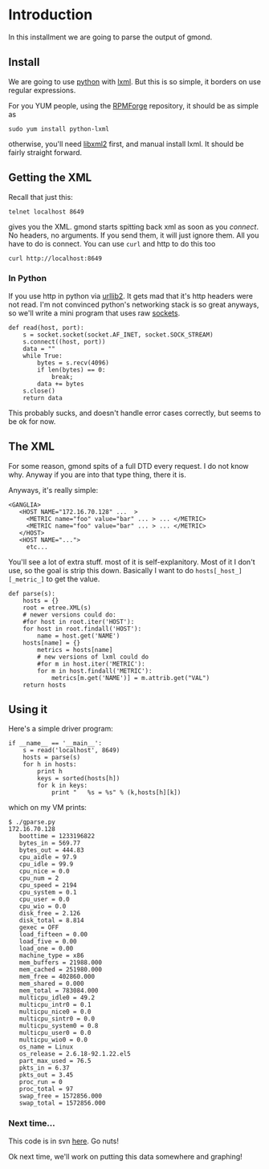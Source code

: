# Introduction #

In this installment we are going to parse the output of gmond.

## Install ##

We are going to use [python](http://python.org) with  [lxml](http://codespeak.net/lxml/).   But this is so simple, it borders on use regular expressions.

For you YUM people, using the [RPMForge](https://rpmrepo.org/RPMforge/Using) repository, it should be as simple as

```
sudo yum install python-lxml
```

otherwise, you'll need [libxml2](http://xmlsoft.org/downloads.html) first, and manual install lxml.  It should be fairly straight forward.

## Getting the XML ##

Recall that just this:
```
telnet localhost 8649
```

gives you the XML.  gmond starts spitting back xml as soon as you _connect_.  No headers, no arguments.  If you send them, it will just ignore them.   All you have to do is  connect.    You can use `curl` and http to do this too

```
curl http://localhost:8649
```

### In Python ###

If you use http in python via [urllib2](http://docs.python.org/library/urllib2.html).  It gets mad that it's http headers were not read.  I'm not convinced python's networking stack is so great anyways, so we'll write a mini program that uses raw [sockets](http://docs.python.org/library/socket.html).

```
def read(host, port):
    s = socket.socket(socket.AF_INET, socket.SOCK_STREAM)
    s.connect((host, port))
    data = ""
    while True:
        bytes = s.recv(4096)
        if len(bytes) == 0:
            break;
        data += bytes
    s.close()
    return data
```

This probably sucks, and doesn't handle error cases correctly, but seems to be ok for now.

## The XML ##

For some reason, gmond spits of a full DTD every request.  I do not know why.   Anyway if you are into that type thing, there it is.

Anyways, it's really simple:

```
<GANGLIA>
   <HOST NAME="172.16.70.128" ...  >
     <METRIC name="foo" value="bar" ... > ... </METRIC>
     <METRIC name="foo" value="bar" ... > ... </METRIC>
   </HOST>
   <HOST NAME="...">
     etc...
```


You'll see a lot of extra stuff.  most of it is self-explanitory.   Most of it I don't use, so the goal is strip this down.  Basically I want to do  `hosts[_host_][_metric_]` to get the value.

```
def parse(s):
    hosts = {}
    root = etree.XML(s)
    # newer versions could do:
    #for host in root.iter('HOST'):
    for host in root.findall('HOST'):
        name = host.get('NAME')
	hosts[name] = {}
        metrics = hosts[name]
        # new versions of lxml could do
        #for m in host.iter('METRIC'):
        for m in host.findall('METRIC'):
            metrics[m.get('NAME')] = m.attrib.get("VAL")
    return hosts
```

## Using it ##

Here's a simple driver program:

```
if __name__ == '__main__':
    s = read('localhost', 8649)
    hosts = parse(s)
    for h in hosts:
        print h
        keys = sorted(hosts[h])
        for k in keys:
            print "   %s = %s" % (k,hosts[h][k])
```

which on my VM prints:

```
$ ./gparse.py 
172.16.70.128
   boottime = 1233196822
   bytes_in = 569.77
   bytes_out = 444.83
   cpu_aidle = 97.9
   cpu_idle = 99.9
   cpu_nice = 0.0
   cpu_num = 2
   cpu_speed = 2194
   cpu_system = 0.1
   cpu_user = 0.0
   cpu_wio = 0.0
   disk_free = 2.126
   disk_total = 8.814
   gexec = OFF
   load_fifteen = 0.00
   load_five = 0.00
   load_one = 0.00
   machine_type = x86
   mem_buffers = 21988.000
   mem_cached = 251980.000
   mem_free = 402860.000
   mem_shared = 0.000
   mem_total = 783084.000
   multicpu_idle0 = 49.2
   multicpu_intr0 = 0.1
   multicpu_nice0 = 0.0
   multicpu_sintr0 = 0.0
   multicpu_system0 = 0.8
   multicpu_user0 = 0.0
   multicpu_wio0 = 0.0
   os_name = Linux
   os_release = 2.6.18-92.1.22.el5
   part_max_used = 76.5
   pkts_in = 6.37
   pkts_out = 3.45
   proc_run = 0
   proc_total = 97
   swap_free = 1572856.000
   swap_total = 1572856.000
```

### Next time... ###


This code is in svn [here](http://embeddedgmetric.googlecode.com/svn/trunk/pmond/pmond/gparse.py).  Go nuts!

Ok next time, we'll work on putting this data somewhere and graphing!